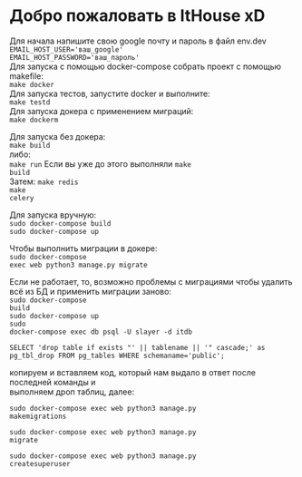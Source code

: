 <h1>Добро пожаловать в ItHouse xD</h1>
Для начала напишите свою google почту и пароль в файл env.dev <br>
<code>EMAIL_HOST_USER='ваш_google'</code> <br>
<code>EMAIL_HOST_PASSWORD='ваш_пароль'</code> <br>
Для запуска с помощью docker-compose собрать проект с помощью makefile: <br>
<code>make docker</code> <br>
Для запуска тестов, запустите docker и выполните: <br>
<code>make testd</code> <br>
Для запуска докера с применением миграций: <br>
<code>make dockerm</code> <br>

Для запуска без докера: <br>
<code>make build</code> <br>
либо: <br>
<code>make run</code> Если вы уже до этого выполняли <code>make build</code> <br>
Затем:
<code>make redis</code> <br>
<code>make celery</code> <br>

Для запуска вручную: <br>
<code>sudo docker-compose build </code> <br>
<code>sudo docker-compose up</code> <br>

Чтобы выполнить миграции в докере: <br>
<code>sudo docker-compose exec web python3 manage.py migrate</code> <br>

Если не работает, то, возможно проблемы с миграциями
чтобы удалить всё из БД и применить миграции заново: <br>
<code>sudo docker-compose build</code><br>
<code>sudo docker-compose up</code><br>
<code>sudo docker-compose exec db psql -U slayer -d itdb</code><br>

<code>SELECT 'drop table if exists "' || tablename || '" cascade;' as pg_tbl_drop
FROM pg_tables
WHERE schemaname='public';</code> <br>

копируем и вставляем код, который нам выдало в ответ после последней команды и <br>
выполняем дроп таблиц, далее:

<code>sudo docker-compose exec web python3 manage.py makemigrations</code><br>

<code>sudo docker-compose exec web python3 manage.py migrate</code><br>

<code>sudo docker-compose exec web python3 manage.py createsuperuser</code><br>
